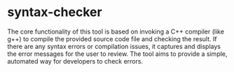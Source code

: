 # syntax-checker
The core functionality of this tool is based on invoking a C++ compiler (like g++) to compile the provided source code file and checking the result. If there are any syntax errors or compilation issues, it captures and displays the error messages for the user to review.  The tool aims to provide a simple, automated way for developers to check errors. 
